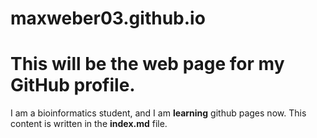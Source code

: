 # maxweber03.github.io
# This will be the web page for my GitHub profile.
I am a bioinformatics student, and I am **learning** github pages now.
This content is written in the **index.md** file.

